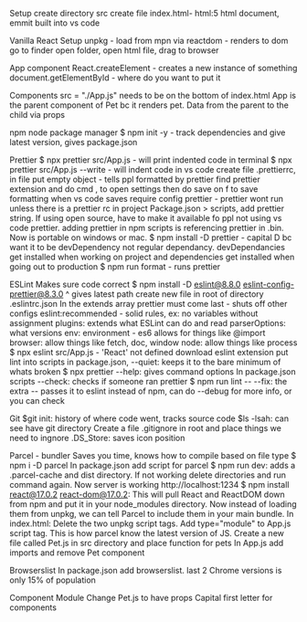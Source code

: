 Setup
create directory src
create file index.html- html:5 html document, emmit built into vs code

Vanilla React Setup
unpkg - load from mpn via
reactdom - renders to dom
go to finder open folder, open html file, drag to browser


App component
React.createElement - creates a new instance of something
document.getElementById - where do you want to put it

Components
src = "./App.js" needs to be on the bottom of index.html
App is the parent component of Pet bc it renders pet. Data from the parent to the child via props

npm
node package manager
$ npm init -y - track dependencies and give latest version, gives package.json

Prettier
$ npx prettier src/App.js - will print indented code in terminal
$ npx prettier src/App.js --write - will indent code in vs code
create file .prettierrc, in file put empty object - tells ppl formatted by prettier
find prettier extension and do cmd , to open settings then do save on f to save formatting when vs code saves
require config prettier - prettier wont run unless there is a prettier rc in project
Package.json > scripts, add prettier string. If using open source, have to make it available fo ppl not using vs code prettier. adding prettier in npm scripts is referencing prettier in .bin. Now is portable on windows or mac.
$  npm install -D prettier - capital D bc want it to be devDependency not regular dependancy. devDependancies get installed when working on project and dependencies get installed when going out to production
$ npm run format - runs prettier

ESLint
Makes sure code correct
$ npm install -D eslint@8.8.0 eslint-config-prettier@8.3.0
^ gives latest path
create new file in root of directory .eslintrc.json
In the extends array prettier must come last - shuts off other configs
eslint:recommended - solid rules, ex: no variables without assignment
plugins: extends what ESLint can do and read
parserOptions: what versions
env: environment - es6 allows for things like @import
browser: allow things like fetch, doc, window
node: allow things like process
$ npx eslint src/App.js - 'React' not defined
download eslint extension
put lint into scripts in package.json, --quiet: keeps it to the bare minimum of whats broken
$ npx prettier --help: gives command options 
In package.json scripts --check: checks if someone ran prettier
$ npm run lint -- --fix: the extra -- passes it to eslint instead of npm, can do --debug for more info, or you can check

Git
$git init: history of where code went, tracks source code
$ls -lsah: can see have git directory 
Create a file .gitignore in root and place things we need to ingnore 
.DS_Store: saves icon position

Parcel - bundler
Saves you time, knows how to compile based on file type
$ npm i -D parcel
In package.json add script for parcel
$ npm run dev: adds a .parcel-cache and dist directory. If not working delete directories and run command again. Now server is working http://localhost:1234
$ npm install react@17.0.2 react-dom@17.0.2: This will pull React and ReactDOM down from npm and put it in your node_modules directory. Now instead of loading them from unpkg, we can tell Parcel to include them in your main bundle. 
In index.html: Delete the two unpkg script tags. Add type="module" to App.js script tag. This is how parcel know the latest version of JS.
Create a new file called Pet.js in src directory and place function for pets
In App.js add imports and remove Pet component

Browserslist
In package.json add browserslist. last 2 Chrome versions is only 15% of population

Component Module
Change Pet.js to have props 
Capital first letter for components




